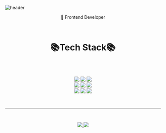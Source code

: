 
![header](https://capsule-render.vercel.app/api?type=wave&color=auto&height=300&section=header&text=kimnamsun();&fontSize=90)
<br>
<p align='center'>
🌱 Frontend Developer
</p>
<br>
<h1 align='center'>
 📚Tech Stack📚 
</h1>
<br>
<p align='center'>
    
 <br>
 <img src="https://img.shields.io/badge/-HTML/CSS-E44D26"/> <img src="https://img.shields.io/badge/-SASS-ff69b4" /> <img src="https://img.shields.io/badge/-JavaScript(ES6%2B)-F0DB4D"/> 
 <br>
 <img src="https://img.shields.io/badge/-React-3CAEA3"/> <img src="https://img.shields.io/badge/-JAVA-red" /> <img src="https://img.shields.io/badge/-Spring-yellowgreen" />
    <br>
     <img src="https://img.shields.io/badge/-Oracle-327da8"/> <img src="https://img.shields.io/badge/-MySql-006F8C"/> 
    <img src="https://img.shields.io/badge/-Git-black"/>
</p>
<br>
<hr>
<br>
<p align='center'>
  <a href="https://velog.io/@nsunny0908">
    <img src="https://img.shields.io/badge/Tech%20Blog-11B48A?style=flat-square&logo=Vimeo&logoColor=white"/>
  </a>
  <a href="http://kimnamsun.github.io/">
    <img src="https://img.shields.io/badge/GitHub%20Blog-181717?style=flat-square&logo=GitHub&logoColor=white"/>
  </a>
<!--   <a href="https://www.notion.so/namsun-Kim-3e32988d63aa4845b131edb4fd522b6a">
    <img src="https://img.shields.io/badge/portfolio-6E519D?style=flat-square&logo=Notion&logoColor=white"/>
  </a> -->
</p>


